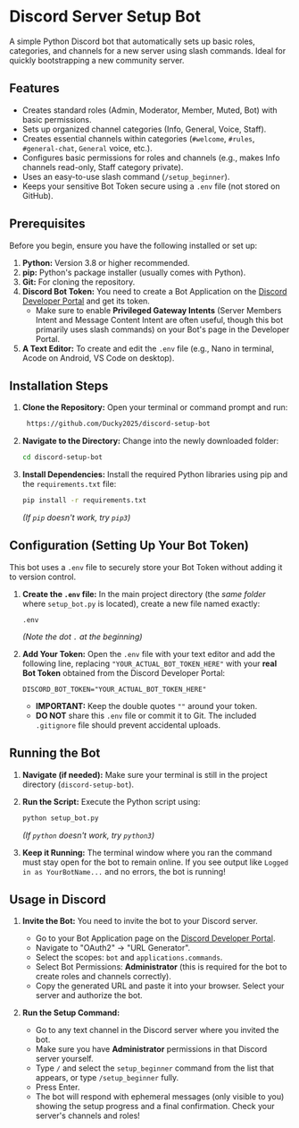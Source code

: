 # Discord Server Setup Bot

A simple Python Discord bot that automatically sets up basic roles, categories, and channels for a new server using slash commands. Ideal for quickly bootstrapping a new community server.

## Features

*   Creates standard roles (Admin, Moderator, Member, Muted, Bot) with basic permissions.
*   Sets up organized channel categories (Info, General, Voice, Staff).
*   Creates essential channels within categories (`#welcome`, `#rules`, `#general-chat`, `General` voice, etc.).
*   Configures basic permissions for roles and channels (e.g., makes Info channels read-only, Staff category private).
*   Uses an easy-to-use slash command (`/setup_beginner`).
*   Keeps your sensitive Bot Token secure using a `.env` file (not stored on GitHub).

## Prerequisites

Before you begin, ensure you have the following installed or set up:

1.  **Python:** Version 3.8 or higher recommended.
2.  **pip:** Python's package installer (usually comes with Python).
3.  **Git:** For cloning the repository.
4.  **Discord Bot Token:** You need to create a Bot Application on the [Discord Developer Portal](https://discord.com/developers/applications) and get its token.
    *   Make sure to enable **Privileged Gateway Intents** (Server Members Intent and Message Content Intent are often useful, though this bot primarily uses slash commands) on your Bot's page in the Developer Portal.
5.  **A Text Editor:** To create and edit the `.env` file (e.g., Nano in terminal, Acode on Android, VS Code on desktop).

## Installation Steps

1.  **Clone the Repository:**
    Open your terminal or command prompt and run:
    ```bash
     https://github.com/Ducky2025/discord-setup-bot
      ```

2.  **Navigate to the Directory:**
    Change into the newly downloaded folder:
    ```bash
    cd discord-setup-bot
    ```

3.  **Install Dependencies:**
    Install the required Python libraries using pip and the `requirements.txt` file:
    ```bash
    pip install -r requirements.txt
    ```
    *(If `pip` doesn't work, try `pip3`)*

## Configuration (Setting Up Your Bot Token)

This bot uses a `.env` file to securely store your Bot Token without adding it to version control.

1.  **Create the `.env` file:**
    In the main project directory (the *same folder* where `setup_bot.py` is located), create a new file named exactly:
    ```
    .env
    ```
    *(Note the dot `.` at the beginning)*

2.  **Add Your Token:**
    Open the `.env` file with your text editor and add the following line, replacing `"YOUR_ACTUAL_BOT_TOKEN_HERE"` with your **real Bot Token** obtained from the Discord Developer Portal:
    ```env
    DISCORD_BOT_TOKEN="YOUR_ACTUAL_BOT_TOKEN_HERE"
    ```
    *   **IMPORTANT:** Keep the double quotes `""` around your token.
    *   **DO NOT** share this `.env` file or commit it to Git. The included `.gitignore` file should prevent accidental uploads.

## Running the Bot

1.  **Navigate (if needed):** Make sure your terminal is still in the project directory (`discord-setup-bot`).
2.  **Run the Script:** Execute the Python script using:
    ```bash
    python setup_bot.py
    ```
    *(If `python` doesn't work, try `python3`)*

3.  **Keep it Running:** The terminal window where you ran the command must stay open for the bot to remain online. If you see output like `Logged in as YourBotName...` and no errors, the bot is running!

## Usage in Discord

1.  **Invite the Bot:** You need to invite the bot to your Discord server.
    *   Go to your Bot Application page on the [Discord Developer Portal](https://discord.com/developers/applications).
    *   Navigate to "OAuth2" -> "URL Generator".
    *   Select the scopes: `bot` and `applications.commands`.
    *   Select Bot Permissions: **Administrator** (this is required for the bot to create roles and channels correctly).
    *   Copy the generated URL and paste it into your browser. Select your server and authorize the bot.

2.  **Run the Setup Command:**
    *   Go to any text channel in the Discord server where you invited the bot.
    *   Make sure you have **Administrator** permissions in that Discord server yourself.
    *   Type `/` and select the `setup_beginner` command from the list that appears, or type `/setup_beginner` fully.
    *   Press Enter.
    *   The bot will respond with ephemeral messages (only visible to you) showing the setup progress and a final confirmation. Check your server's channels and roles!
